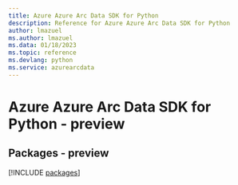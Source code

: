 ```yaml
---
title: Azure Azure Arc Data SDK for Python
description: Reference for Azure Azure Arc Data SDK for Python
author: lmazuel
ms.author: lmazuel
ms.data: 01/18/2023
ms.topic: reference
ms.devlang: python
ms.service: azurearcdata
---
```

# Azure Azure Arc Data SDK for Python - preview
## Packages - preview
[!INCLUDE [packages](azure-arc-data-index.md)]